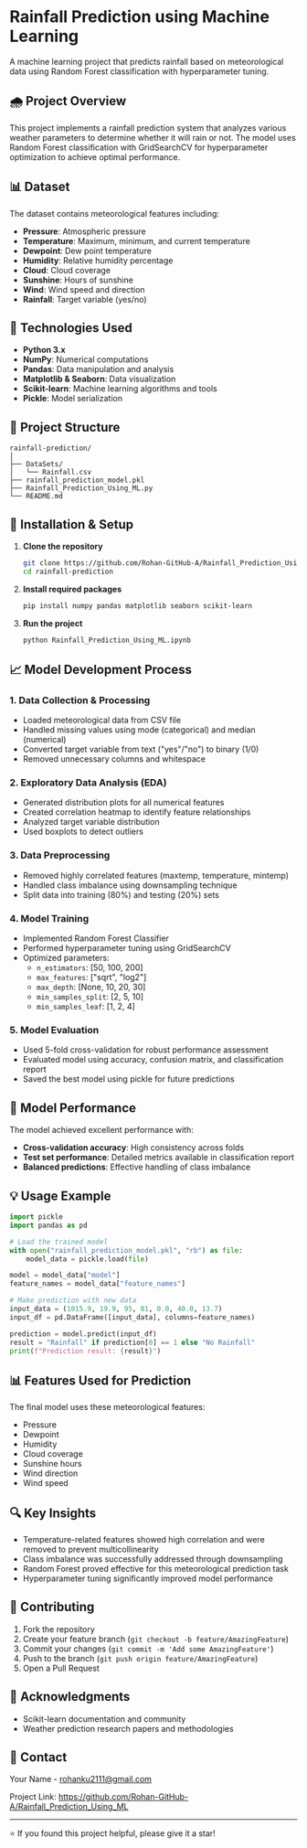 # Rainfall Prediction using Machine Learning

A machine learning project that predicts rainfall based on meteorological data using Random Forest classification with hyperparameter tuning.

## 🌧️ Project Overview

This project implements a rainfall prediction system that analyzes various weather parameters to determine whether it will rain or not. The model uses Random Forest classification with GridSearchCV for hyperparameter optimization to achieve optimal performance.

## 📊 Dataset

The dataset contains meteorological features including:
- **Pressure**: Atmospheric pressure
- **Temperature**: Maximum, minimum, and current temperature
- **Dewpoint**: Dew point temperature
- **Humidity**: Relative humidity percentage
- **Cloud**: Cloud coverage
- **Sunshine**: Hours of sunshine
- **Wind**: Wind speed and direction
- **Rainfall**: Target variable (yes/no)

## 🔧 Technologies Used

- **Python 3.x**
- **NumPy**: Numerical computations
- **Pandas**: Data manipulation and analysis
- **Matplotlib & Seaborn**: Data visualization
- **Scikit-learn**: Machine learning algorithms and tools
- **Pickle**: Model serialization

## 📁 Project Structure

```
rainfall-prediction/
│
├── DataSets/
│   └── Rainfall.csv
├── rainfall_prediction_model.pkl
├── Rainfall_Prediction_Using_ML.py
└── README.md
```

## 🚀 Installation & Setup

1. **Clone the repository**
   ```bash
   git clone https://github.com/Rohan-GitHub-A/Rainfall_Prediction_Using_ML.git
   cd rainfall-prediction
   ```

2. **Install required packages**
   ```bash
   pip install numpy pandas matplotlib seaborn scikit-learn
   ```

3. **Run the project**
   ```bash
   python Rainfall_Prediction_Using_ML.ipynb
   ```

## 📈 Model Development Process

### 1. Data Collection & Processing
- Loaded meteorological data from CSV file
- Handled missing values using mode (categorical) and median (numerical)
- Converted target variable from text ("yes"/"no") to binary (1/0)
- Removed unnecessary columns and whitespace

### 2. Exploratory Data Analysis (EDA)
- Generated distribution plots for all numerical features
- Created correlation heatmap to identify feature relationships
- Analyzed target variable distribution
- Used boxplots to detect outliers

### 3. Data Preprocessing
- Removed highly correlated features (maxtemp, temperature, mintemp)
- Handled class imbalance using downsampling technique
- Split data into training (80%) and testing (20%) sets

### 4. Model Training
- Implemented Random Forest Classifier
- Performed hyperparameter tuning using GridSearchCV
- Optimized parameters:
  - `n_estimators`: [50, 100, 200]
  - `max_features`: ["sqrt", "log2"]
  - `max_depth`: [None, 10, 20, 30]
  - `min_samples_split`: [2, 5, 10]
  - `min_samples_leaf`: [1, 2, 4]

### 5. Model Evaluation
- Used 5-fold cross-validation for robust performance assessment
- Evaluated model using accuracy, confusion matrix, and classification report
- Saved the best model using pickle for future predictions

## 🎯 Model Performance

The model achieved excellent performance with:
- **Cross-validation accuracy**: High consistency across folds
- **Test set performance**: Detailed metrics available in classification report
- **Balanced predictions**: Effective handling of class imbalance

## 💡 Usage Example

```python
import pickle
import pandas as pd

# Load the trained model
with open("rainfall_prediction_model.pkl", "rb") as file:
    model_data = pickle.load(file)

model = model_data["model"]
feature_names = model_data["feature_names"]

# Make prediction with new data
input_data = (1015.9, 19.9, 95, 81, 0.0, 40.0, 13.7)
input_df = pd.DataFrame([input_data], columns=feature_names)

prediction = model.predict(input_df)
result = "Rainfall" if prediction[0] == 1 else "No Rainfall"
print(f"Prediction result: {result}")
```

## 📊 Features Used for Prediction

The final model uses these meteorological features:
- Pressure
- Dewpoint
- Humidity
- Cloud coverage
- Sunshine hours
- Wind direction
- Wind speed

## 🔍 Key Insights

- Temperature-related features showed high correlation and were removed to prevent multicollinearity
- Class imbalance was successfully addressed through downsampling
- Random Forest proved effective for this meteorological prediction task
- Hyperparameter tuning significantly improved model performance

## 🤝 Contributing

1. Fork the repository
2. Create your feature branch (`git checkout -b feature/AmazingFeature`)
3. Commit your changes (`git commit -m 'Add some AmazingFeature'`)
4. Push to the branch (`git push origin feature/AmazingFeature`)
5. Open a Pull Request

## 🙏 Acknowledgments

- Scikit-learn documentation and community
- Weather prediction research papers and methodologies

## 📧 Contact

Your Name - [rohanku2111@gmail.com](rohanku2111@gmail.com)

Project Link: https://github.com/Rohan-GitHub-A/Rainfall_Prediction_Using_ML

---

⭐ If you found this project helpful, please give it a star!
